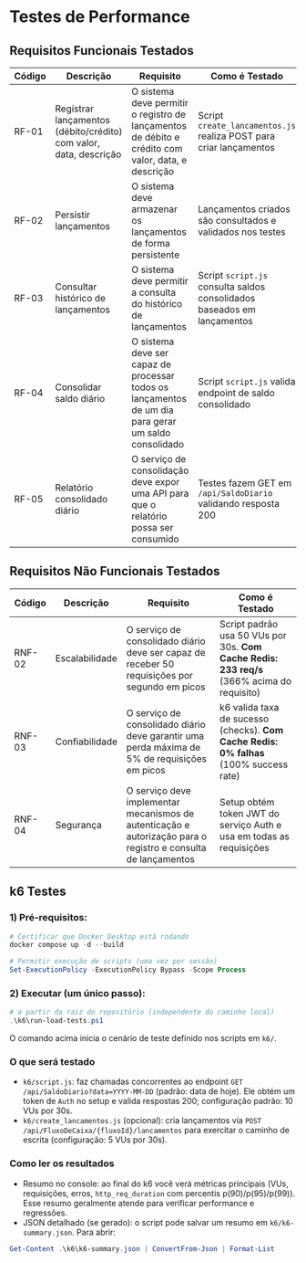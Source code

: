 ﻿# Testes de Performance

## Requisitos Funcionais Testados

| Código | Descrição | Requisito | Como é Testado |
|--------|-----------|-----------|----------------|
| RF-01 | Registrar lançamentos (débito/crédito) com valor, data, descrição | O sistema deve permitir o registro de lançamentos de débito e crédito com valor, data, e descrição | Script `create_lancamentos.js` realiza POST para criar lançamentos |
| RF-02 | Persistir lançamentos | O sistema deve armazenar os lançamentos de forma persistente | Lançamentos criados são consultados e validados nos testes |
| RF-03 | Consultar histórico de lançamentos | O sistema deve permitir a consulta do histórico de lançamentos | Script `script.js` consulta saldos consolidados baseados em lançamentos |
| RF-04 | Consolidar saldo diário | O sistema deve ser capaz de processar todos os lançamentos de um dia para gerar um saldo consolidado | Script `script.js` valida endpoint de saldo consolidado |
| RF-05 | Relatório consolidado diário | O serviço de consolidação deve expor uma API para que o relatório possa ser consumido | Testes fazem GET em `/api/SaldoDiario` validando resposta 200 |

## Requisitos Não Funcionais Testados

| Código | Descrição | Requisito | Como é Testado |
|--------|-----------|-----------|----------------|
| RNF-02 | Escalabilidade | O serviço de consolidado diário deve ser capaz de receber 50 requisições por segundo em picos | Script padrão usa 50 VUs por 30s. **Com Cache Redis: 233 req/s** (366% acima do requisito) |
| RNF-03 | Confiabilidade | O serviço de consolidado diário deve garantir uma perda máxima de 5% de requisições em picos | k6 valida taxa de sucesso (checks). **Com Cache Redis: 0% falhas** (100% success rate) |
| RNF-04 | Segurança | O serviço deve implementar mecanismos de autenticação e autorização para o registro e consulta de lançamentos | Setup obtém token JWT do serviço Auth e usa em todas as requisições |

## k6 Testes

### 1) Pré-requisitos:

```powershell
# Certificar que Docker Desktop está rodando
docker compose up -d --build

# Permitir execução de scripts (uma vez por sessão)
Set-ExecutionPolicy -ExecutionPolicy Bypass -Scope Process
```

### 2) Executar (um único passo):

```powershell
# a partir da raiz do repositório (independente do caminho local)
.\k6\run-load-tests.ps1
```

O comando acima inicia o cenário de teste definido nos scripts em `k6/`.

### O que será testado
- `k6/script.js`: faz chamadas concorrentes ao endpoint `GET /api/SaldoDiario?data=YYYY-MM-DD` (padrão: data de hoje). Ele obtém um token de `Auth` no setup e valida respostas 200; configuração padrão: 10 VUs por 30s.
- `k6/create_lancamentos.js` (opcional): cria lançamentos via `POST /api/FluxoDeCaixa/{fluxoId}/lancamentos` para exercitar o caminho de escrita (configuração: 5 VUs por 30s).

### Como ler os resultados
- Resumo no console: ao final do k6 você verá métricas principais (VUs, requisições, erros, `http_req_duration` com percentis p(90)/p(95)/p(99)). Esse resumo geralmente atende para verificar performance e regressões.
- JSON detalhado (se gerado): o script pode salvar um resumo em `k6/k6-summary.json`. Para abrir:

```powershell
Get-Content .\k6\k6-summary.json | ConvertFrom-Json | Format-List
```
